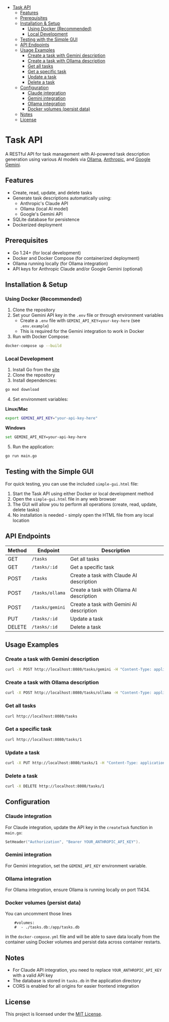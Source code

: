 - [Task API](#task-api)
  - [Features](#features)
  - [Prerequisites](#prerequisites)
  - [Installation \& Setup](#installation--setup)
    - [Using Docker (Recommended)](#using-docker-recommended)
    - [Local Development](#local-development)
  - [Testing with the Simple GUI](#testing-with-the-simple-gui)
  - [API Endpoints](#api-endpoints)
  - [Usage Examples](#usage-examples)
    - [Create a task with Gemini description](#create-a-task-with-gemini-description)
    - [Create a task with Ollama description](#create-a-task-with-ollama-description)
    - [Get all tasks](#get-all-tasks)
    - [Get a specific task](#get-a-specific-task)
    - [Update a task](#update-a-task)
    - [Delete a task](#delete-a-task)
  - [Configuration](#configuration)
    - [Claude integration](#claude-integration)
    - [Gemini integration](#gemini-integration)
    - [Ollama integration](#ollama-integration)
    - [Docker volumes (persist data)](#docker-volumes-persist-data)
  - [Notes](#notes)
  - [License](#license)

# Task API

A RESTful API for task management with AI-powered task description generation using various AI models via [Ollama](https://ollama.ai/), [Anthropic](https://www.anthropic.com/), and [Google Gemini](https://developers.google.com/chat/gemini).

## Features

- Create, read, update, and delete tasks
- Generate task descriptions automatically using:
  - Anthropic's Claude API
  - Ollama (local AI model)
  - Google's Gemini API
- SQLite database for persistence
- Dockerized deployment

## Prerequisites

- Go 1.24+ (for local development)
- Docker and Docker Compose (for containerized deployment)
- Ollama running locally (for Ollama integration)
- API keys for Anthropic Claude and/or Google Gemini (optional)

## Installation & Setup

### Using Docker (Recommended)

1. Clone the repository
2. Set your Gemini API key in the `.env` file or through environment variables
   - Create a `.env` file with `GEMINI_API_KEY=your-key-here` (see `.env.example`)
   - This is required for the Gemini integration to work in Docker
3. Run with Docker Compose:

```bash
docker-compose up --build
```

### Local Development

1. Install Go from the [site](https://golang.org/dl/)
2. Clone the repository
3. Install dependencies:

```bash
go mod download
```

4. Set environment variables:

**Linux/Mac**

```bash
export GEMINI_API_KEY="your-api-key-here"
```

**Windows**

```bash
set GEMINI_API_KEY=your-api-key-here
```

5. Run the application:

```bash
go run main.go
```

## Testing with the Simple GUI

For quick testing, you can use the included `simple-gui.html` file:

1. Start the Task API using either Docker or local development method
2. Open the `simple-gui.html` file in any web browser
3. The GUI will allow you to perform all operations (create, read, update, delete tasks)
4. No installation is needed - simply open the HTML file from any local location

## API Endpoints

| Method | Endpoint        | Description                              |
| ------ | --------------- | ---------------------------------------- |
| GET    | `/tasks`        | Get all tasks                            |
| GET    | `/tasks/:id`    | Get a specific task                      |
| POST   | `/tasks`        | Create a task with Claude AI description |
| POST   | `/tasks/ollama` | Create a task with Ollama AI description |
| POST   | `/tasks/gemini` | Create a task with Gemini AI description |
| PUT    | `/tasks/:id`    | Update a task                            |
| DELETE | `/tasks/:id`    | Delete a task                            |

## Usage Examples

### Create a task with Gemini description

```bash
curl -X POST http://localhost:8080/tasks/gemini -H "Content-Type: application/json" -d '{"title": "Write a report"}'
```

### Create a task with Ollama description

```bash
curl -X POST http://localhost:8080/tasks/ollama -H "Content-Type: application/json" -d '{"title": "Prepare presentation"}'
```

### Get all tasks

```bash
curl http://localhost:8080/tasks
```

### Get a specific task

```bash
curl http://localhost:8080/tasks/1
```

### Update a task

```bash
curl -X PUT http://localhost:8080/tasks/1 -H "Content-Type: application/json" -d '{"title": "Updated title", "description": "Updated description"}'
```

### Delete a task

```bash
curl -X DELETE http://localhost:8080/tasks/1
```

## Configuration

### Claude integration

For Claude integration, update the API key in the `createTask` function in `main.go`:

```go
SetHeader("Authorization", "Bearer YOUR_ANTHROPIC_API_KEY").
```

### Gemini integration

For Gemini integration, set the `GEMINI_API_KEY` environment variable.

### Ollama integration

For Ollama integration, ensure Ollama is running locally on port 11434.

### Docker volumes (persist data)

You can uncomment those lines

```
    #volumes:
    #  - ./tasks.db:/app/tasks.db
```

in the `docker-compose.yml` file and will be able to save data locally from the container using Docker volumes and persist data across container restarts.

## Notes

- For Claude API integration, you need to replace `YOUR_ANTHROPIC_API_KEY` with a valid API key
- The database is stored in `tasks.db` in the application directory
- CORS is enabled for all origins for easier frontend integration

## License

This project is licensed under the [MIT License](LICENSE).
